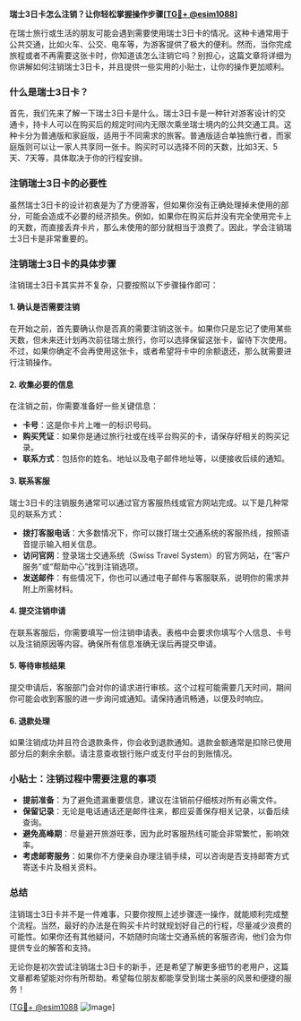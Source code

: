 **瑞士3日卡怎么注销？让你轻松掌握操作步骤[[TG💪+ @esim1088](https://t.me/s/esim1088)]**

在瑞士旅行或生活的朋友可能会遇到需要使用瑞士3日卡的情况。这种卡通常用于公共交通，比如火车、公交、电车等，为游客提供了极大的便利。然而，当你完成旅程或者不再需要这张卡时，你知道该怎么注销它吗？别担心，这篇文章将详细为你讲解如何注销瑞士3日卡，并且提供一些实用的小贴士，让你的操作更加顺利。

### 什么是瑞士3日卡？

首先，我们先来了解一下瑞士3日卡是什么。瑞士3日卡是一种针对游客设计的交通卡，持卡人可以在购买后的规定时间内无限次乘坐瑞士境内的公共交通工具。这种卡分为普通版和家庭版，适用于不同需求的旅客。普通版适合单独旅行者，而家庭版则可以让一家人共享同一张卡。购买时可以选择不同的天数，比如3天、5天、7天等，具体取决于你的行程安排。

### 注销瑞士3日卡的必要性

虽然瑞士3日卡的设计初衷是为了方便游客，但如果你没有正确处理掉未使用的部分，可能会造成不必要的经济损失。例如，如果你在购买后并没有完全使用完卡上的天数，而直接丢弃卡片，那么未使用的部分就相当于浪费了。因此，学会注销瑞士3日卡是非常重要的。

### 注销瑞士3日卡的具体步骤

注销瑞士3日卡其实并不复杂，只要按照以下步骤操作即可：

#### 1. 确认是否需要注销
在开始之前，首先要确认你是否真的需要注销这张卡。如果你只是忘记了使用某些天数，但未来还计划再次前往瑞士旅行，你可以选择保留这张卡，留待下次使用。不过，如果你确定不会再使用这张卡，或者希望将卡中的余额退还，那么就需要进行注销操作。

#### 2. 收集必要的信息
在注销之前，你需要准备好一些关键信息：
- **卡号**：这是你卡片上唯一的标识号码。
- **购买凭证**：如果你是通过旅行社或在线平台购买的卡，请保存好相关的购买记录。
- **联系方式**：包括你的姓名、地址以及电子邮件地址等，以便接收后续的通知。

#### 3. 联系客服
瑞士3日卡的注销服务通常可以通过官方客服热线或官方网站完成。以下是几种常见的联系方式：
- **拨打客服电话**：大多数情况下，你可以拨打瑞士交通系统的客服热线，按照语音提示输入相关信息。
- **访问官网**：登录瑞士交通系统（Swiss Travel System）的官方网站，在“客户服务”或“帮助中心”找到注销选项。
- **发送邮件**：有些情况下，你也可以通过电子邮件与客服联系，说明你的需求并附上所需材料。

#### 4. 提交注销申请
在联系客服后，你需要填写一份注销申请表。表格中会要求你填写个人信息、卡号以及注销原因等内容。确保所有信息准确无误后再提交申请。

#### 5. 等待审核结果
提交申请后，客服部门会对你的请求进行审核。这个过程可能需要几天时间，期间你可能会收到客服的进一步询问或通知。请保持通讯畅通，以便及时响应。

#### 6. 退款处理
如果注销成功并且符合退款条件，你会收到退款通知。退款金额通常是扣除已使用部分后的剩余余额。请注意查收银行账户或支付平台的到账情况。

### 小贴士：注销过程中需要注意的事项

- **提前准备**：为了避免遗漏重要信息，建议在注销前仔细核对所有必需文件。
- **保留记录**：无论是电话通话还是邮件往来，都应妥善保存相关记录，以备后续查询。
- **避免高峰期**：尽量避开旅游旺季，因为此时客服热线可能会非常繁忙，影响效率。
- **考虑邮寄服务**：如果你不方便亲自办理注销手续，可以咨询是否支持邮寄方式寄送卡片及相关资料。

### 总结

注销瑞士3日卡并不是一件难事，只要你按照上述步骤逐一操作，就能顺利完成整个流程。当然，最好的办法是在购买卡片时就规划好自己的行程，尽量减少浪费的可能性。如果你还有其他疑问，不妨随时向瑞士交通系统的客服咨询，他们会为你提供专业的解答和支持。

无论你是初次尝试注销瑞士3日卡的新手，还是希望了解更多细节的老用户，这篇文章都希望能对你有所帮助。希望每位朋友都能享受到瑞士美丽的风景和便捷的服务！

[[TG💪+ @esim1088](https://t.me/s/esim1088) ![Image](https://i.postimg.cc/4NQfJmqS/Snipaste-2025-05-13-00-14-12.png)]
